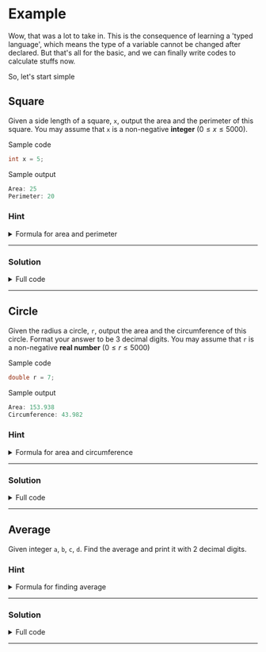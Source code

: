 # Example

Wow, that was a lot to take in. This is the consequence of learning a 'typed language', which means the type of a variable cannot be changed after declared. But that's all for the basic, and we can finally write codes to calculate stuffs now.

So, let's start simple

## Square

Given a side length of a square, `x`, output the area and the perimeter of this square. You may assume that `x` is a non-negative **integer** $(0 \leq x \leq 5000)$.

Sample code

```c
int x = 5;
```

Sample output

```c
Area: 25
Perimeter: 20
```

### Hint

<details>

<summary>Formula for area and perimeter</summary>

$$Area = x ^ 2$$
$$Perimeter = 4x$$

</details>


<hr/>

### Solution

<details>

<summary>Full code</summary>

```c
#include <stdio.h>
int main() {
    int x = 5;
    int area = x * x;
    int perimeter = 4 * x; 
    printf("Area: %d\n", area);
    printf("Perimeter: %d\n", perimeter);
}
```

</details>


<hr/>



## Circle

Given the radius a circle, `r`, output the area and the circumference of this circle. Format your answer to be 3 decimal digits. You may assume that `r` is a non-negative **real number** $(0 \leq r \leq 5000)$


Sample code

```c
double r = 7;
```

Sample output

```c
Area: 153.938
Circumference: 43.982
```


### Hint

<details>

<summary>Formula for area and circumference</summary>

$$Area = \pi r^2$$
$$Circumference = 2\pi r$$

</details>

<hr/>

### Solution

<details>

<summary>Full code</summary>

```c
#include <stdio.h>
int main() {
    double r = 7;
    double pi = 3.14159;
    double area = pi * r * r;
    double circumference = 2 * pi * r; 
    printf("Area: %.3lf\n", area);
    printf("Circumference: %.3lf\n", circumference);
}
```

</details>


<hr/>

## Average

Given integer `a`, `b`, `c`, `d`. Find the average and print it with 2 decimal digits.

### Hint

<details>

<summary>Formula for finding average</summary>

$$Average = \frac{a+b+c+d}{4}$$

</details>

<hr/>

### Solution

<details>

<summary>Full code</summary>

```c
#include <stdio.h>
int main() {
    int a = 2, b = 3, c = 5, d = 7;
    int sum = a + b + c + d;
    double average = (float) sum / 4
    printf("Average: %.2lf\n", average)
}
```

</details>


<hr/>
